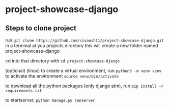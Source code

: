 # project-showcase-django


## Steps to clone project
run
`git clone https://github.com/sivansh11/project-showcase-django.git`
in a terminal at you projects directory
this will create a new folder named project-showcase-django

cd into that directory with
`cd project-showcase-django`

(optional) (linux) to create a virtual environment, run
`python3 -m venv venv`
to activate the environment
`source venv/bin/activate`

to download all the python packages (only django atm), run
`pip install -r requirements.txt`

to startserver, 
`python manage.py runserver`

